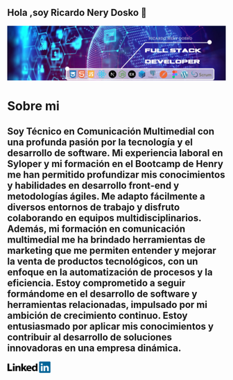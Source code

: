 ## Hola ,soy Ricardo Nery Dosko 👋
<img src="./assets/portadaParaPerfiles.jpeg">
<h1>Sobre mi</h1>
<h2>Soy Técnico en Comunicación Multimedial con una profunda pasión por la tecnología y el desarrollo de software. Mi experiencia laboral en Syloper y mi formación en el Bootcamp de Henry me han permitido profundizar mis conocimientos y habilidades en desarrollo front-end y metodologías ágiles. Me adapto fácilmente a diversos entornos de trabajo y disfruto colaborando en equipos multidisciplinarios.
Además, mi formación en comunicación multimedial me ha brindado herramientas de marketing que me permiten entender y mejorar la venta de productos tecnológicos, con un enfoque en la automatización de procesos y la eficiencia. Estoy comprometido a seguir formándome en el desarrollo de software y herramientas relacionadas, impulsado por mi ambición de crecimiento continuo. Estoy entusiasmado por aplicar mis conocimientos y contribuir al desarrollo de soluciones innovadoras en una empresa dinámica.</h2>
 <a href="https://www.linkedin.com/in/ricardo-dosko/" target="_blank">
        <img width="100px" height="auto" src="./assets/logoLinkedIn.png" >
    </a>

<!--
**RicardoDosko/RicardoDosko** is a ✨ _special_ ✨ repository because its `README.md` (this file) appears on your GitHub profile.

Here are some ideas to get you started:

- 🔭 I’m currently working on ...
- 🌱 I’m currently learning ...
- 👯 I’m looking to collaborate on ...
- 🤔 I’m looking for help with ...
- 💬 Ask me about ...
- 📫 How to reach me: ...
- 😄 Pronouns: ...
- ⚡ Fun fact: ...
-->
